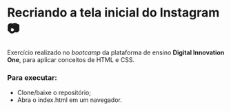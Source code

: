 # Recriando a tela inicial do Instagram :camera:

Exercício realizado no *bootcamp* da plataforma de ensino **Digital Innovation One**, para aplicar conceitos de HTML e CSS.

### Para executar:

- Clone/baixe o repositório;
- Abra o index.html em um navegador.